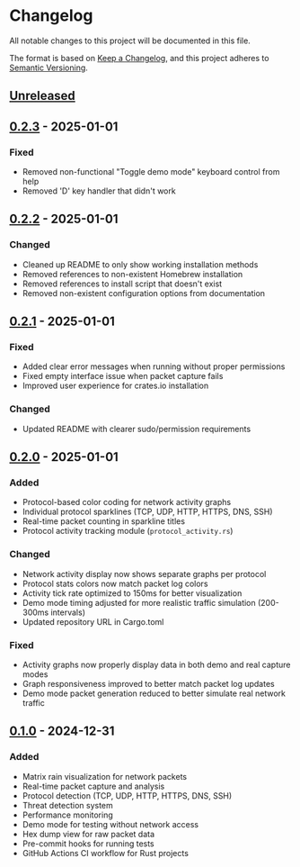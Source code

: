 # Changelog

All notable changes to this project will be documented in this file.

The format is based on [Keep a Changelog](https://keepachangelog.com/en/1.0.0/),
and this project adheres to [Semantic Versioning](https://semver.org/spec/v2.0.0.html).

## [Unreleased]

## [0.2.3] - 2025-01-01
### Fixed
- Removed non-functional "Toggle demo mode" keyboard control from help
- Removed 'D' key handler that didn't work

## [0.2.2] - 2025-01-01
### Changed
- Cleaned up README to only show working installation methods
- Removed references to non-existent Homebrew installation
- Removed references to install script that doesn't exist
- Removed non-existent configuration options from documentation

## [0.2.1] - 2025-01-01
### Fixed
- Added clear error messages when running without proper permissions
- Fixed empty interface issue when packet capture fails
- Improved user experience for crates.io installation

### Changed
- Updated README with clearer sudo/permission requirements

## [0.2.0] - 2025-01-01
### Added
- Protocol-based color coding for network activity graphs
- Individual protocol sparklines (TCP, UDP, HTTP, HTTPS, DNS, SSH)
- Real-time packet counting in sparkline titles
- Protocol activity tracking module (`protocol_activity.rs`)

### Changed
- Network activity display now shows separate graphs per protocol
- Protocol stats colors now match packet log colors
- Activity tick rate optimized to 150ms for better visualization
- Demo mode timing adjusted for more realistic traffic simulation (200-300ms intervals)
- Updated repository URL in Cargo.toml

### Fixed
- Activity graphs now properly display data in both demo and real capture modes
- Graph responsiveness improved to better match packet log updates
- Demo mode packet generation reduced to better simulate real network traffic

## [0.1.0] - 2024-12-31
### Added
- Matrix rain visualization for network packets
- Real-time packet capture and analysis
- Protocol detection (TCP, UDP, HTTP, HTTPS, DNS, SSH)
- Threat detection system
- Performance monitoring
- Demo mode for testing without network access
- Hex dump view for raw packet data
- Pre-commit hooks for running tests
- GitHub Actions CI workflow for Rust projects

[Unreleased]: https://github.com/marcuspat/netrain/compare/v0.2.3...HEAD
[0.2.3]: https://github.com/marcuspat/netrain/compare/v0.2.2...v0.2.3
[0.2.2]: https://github.com/marcuspat/netrain/compare/v0.2.1...v0.2.2
[0.2.1]: https://github.com/marcuspat/netrain/compare/v0.2.0...v0.2.1
[0.2.0]: https://github.com/marcuspat/netrain/compare/v0.1.0...v0.2.0
[0.1.0]: https://github.com/marcuspat/netrain/releases/tag/v0.1.0